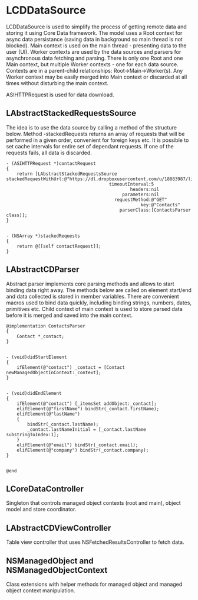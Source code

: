 LCDDataSource
=============

LCDDataSource is used to simplify the process of getting remote data and storing it using Core Data framework. The model uses a Root context for async data persistance (saving data in background so main thread is not blocked). Main context is used on the main thread - presenting data to the user (UI). Worker contexts are used by the data sources and parsers for asynchronous data fetching and parsing. There is only one Root and one Main context, but multiple Worker contexts - one for each data source. Contexts are in a parent-child relationships: Root->Main->Worker(s). Any Worker context may be easily merged into Main context or discarded at all times without disturbing the main context.

ASIHTTPRequest is used for data download.

LAbstractStackedRequestsSource
------------------------------

The idea is to use the data source by calling a method of the structure below. Method -stackedRequests returns an array of requests that will be performed in a given order, convenient for foreign keys etc. It is possible to set cache intervals for entire set of dependant requests. If one of the requests fails, all data is discarded.

    - (ASIHTTPRequest *)contactRequest
    {
        return [LAbstractStackedRequestsSource stackedRequestWithUrl:@"https://dl.dropboxusercontent.com/u/18883987/lions/contacts1.xml"
                                           timeoutInterval:5
                                                   headers:nil
                                                parameters:nil
                                             requestMethod:@"GET"
                                                       key:@"Contacts"
                                               parserClass:[ContactsParser class]];
    }


    - (NSArray *)stackedRequests
    {
        return @[[self contactRequest]];
    }
    
LAbstractCDParser
-----------------

Abstract parser implements core parsing methods and allows to start binding data right away. The methods below are called on element start/end and data collected is stored in member variables. There are convenient macros used to bind data quickly, including binding strings, numbers, dates, primitives etc. Child context of main context is used to store parsed data before it is merged and saved into the main context.

    @implementation ContactsParser
    {
        Contact *_contact;
    }


    - (void)didStartElement
    {
        ifElement(@"contact") _contact = [Contact newManagedObjectInContext:_context];
    }


    - (void)didEndElement
    {
        ifElement(@"contact") [_itemsSet addObject:_contact];
        elifElement(@"firstName") bindStr(_contact.firstName);
        elifElement(@"lastName")
        {
            bindStr(_contact.lastName);
            _contact.lastNameInitial = [_contact.lastName substringToIndex:1];
        }
        elifElement(@"email") bindStr(_contact.email);
        elifElement(@"company") bindStr(_contact.company);
    }


    @end
    
LCoreDataController
-------------------

Singleton that controls managed object contexts (root and main), object model and store coordinator.

LAbstractCDViewController
-------------------------

Table view controller that uses NSFetchedResultsController to fetch data.

NSManagedObject and NSManagedObjectContext
------------------------------------------

Class extensions with helper methods for managed object and managed object context manipulation.


